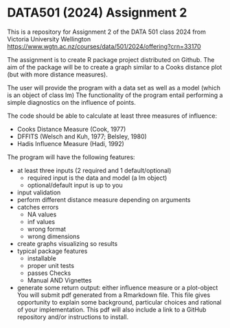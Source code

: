 # DATA501 (2024) Assignment 2

This is a repository for Assignment 2 of the DATA 501 class 2024 from Victoria University Wellington
https://www.wgtn.ac.nz/courses/data/501/2024/offering?crn=33170

The assignment is to create R package project distributed on Github.
The aim of the package will be to create a graph similar to a Cooks distance plot (but with more distance
measures).

The user will provide the program with a data set as well as a model (which is an object of class lm)
The functionality of the program entail performing a simple diagnostics on the influence of points.

The code should be able to calculate at least three measures of influence:

* Cooks Distance Measure (Cook, 1977) 
* DFFITS (Welsch and Kuh, 1977; Belsley, 1980) 
* Hadis Influence Measure (Hadi, 1992) 

The program will have the following features:

* at least three inputs (2 required and 1 default/optional) 
     * required input is the data and model (a lm object) 
     * optional/default input is up to you 
* input validation 
* perform different distance measure depending on arguments 
* catches errors 
    * NA values 
    * inf values 
    * wrong format 
    * wrong dimensions 
* create graphs visualizing so results
* typical package features
    * installable
    * proper unit tests
    * passes Checks
    * Manual AND Vignettes
* generate some return output: either influence measure or a plot-object
You will submit pdf generated from a Rmarkdown file. This file gives opportunity to explain some background,
particular choices and rational of your implementation. This pdf will also include a link to a GitHub repository
and/or instructions to install.
